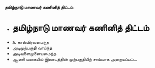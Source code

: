**தமிழ்நாடு மாணவர் கணினித் திட்டம்**
- # தமிழ்நாடு மாணவர் கணினித் திட்டம்
- a. கால்விரலமைந்த
- அடிமுற்பகுதி வாய்ந்த
- அடிவளைமுனையமைந்த
- ஆணி வகையில் இலாடத்தின் முற்பகுதியிற் சாய்வாக அறையப்பட்ட.

